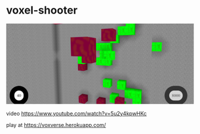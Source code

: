 # voxel-shooter

![screenshot](https://github.com/terrac/voxel-shooter/raw/master/voxel-shooter.png)

video
https://www.youtube.com/watch?v=5u2y4kpwHKc

play at
https://voxverse.herokuapp.com/
